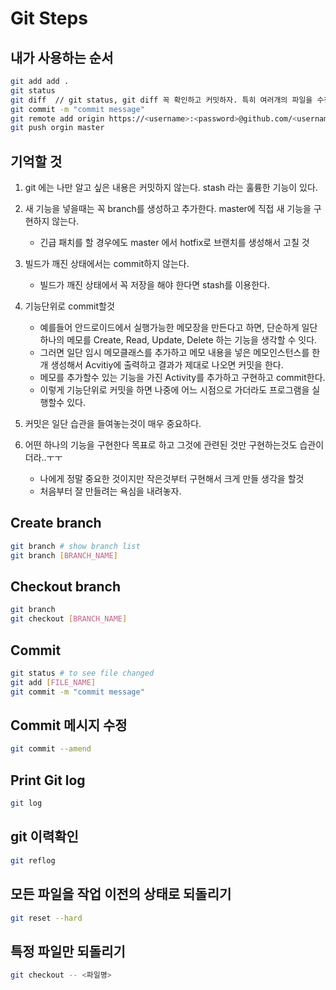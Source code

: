 # Git Steps

## 내가 사용하는 순서

```bash
git add add .
git status
git diff  // git status, git diff 꼭 확인하고 커밋하자. 특히 여러개의 파일을 수정했을경우는 특히.
git commit -m "commit message"
git remote add origin https://<username>:<password>@github.com/<username>/<git_repository_name>.git
git push orgin master
```

## 기억할 것

1. git 에는 나만 알고 싶은 내용은 커밋하지 않는다.  stash 라는 훌륭한 기능이 있다.
1. 새 기능을 넣을때는 꼭 branch를 생성하고 추가한다. master에 직접 새 기능을 구현하지 않는다.
    * 긴급 패치를 할 경우에도 master 에서 hotfix로 브랜치를 생성해서 고칠 것

1. 빌드가 깨진 상태에서는 commit하지 않는다.

    * 빌드가 깨진 상태에서 꼭 저장을 해야 한다면 stash를 이용한다.

1. 기능단위로 commit할것

    * 예를들어 안드로이드에서 실행가능한 메모장을 만든다고 하면, 단순하게 일단 하나의 메모를 Create, Read, Update, Delete 하는 기능을 생각할 수 잇다.
    * 그러면 일단 임시 메모클래스를 추가하고 메모 내용을 넣은 메모인스턴스를 한개 생성해서 Acvitiy에 출력하고 결과가 제대로 나오면 커밋을 한다.
    * 메모를 추가할수 있는 기능을 가진 Activity를 추가하고 구현하고 commit한다.
    * 이렇게 기능단위로 커밋을 하면 나중에 어느 시점으로 가더라도 프로그램을 실행할수 있다.

1. 커밋은 일단 습관을 들여놓는것이 매우 중요하다.

1. 어떤 하나의 기능을 구현한다 목표로 하고 그것에 관련된 것만 구현하는것도 습관이더라..ㅜㅜ

    * 나에게 정말 중요한 것이지만 작은것부터 구현해서 크게 만들 생각을 할것
    * 처음부터 잘 만들려는 욕심을 내려놓자.

## Create branch

```bash
git branch # show branch list
git branch [BRANCH_NAME]
```

## Checkout branch

```bash
git branch
git checkout [BRANCH_NAME]
```

## Commit

```bash
git status # to see file changed
git add [FILE_NAME]
git commit -m "commit message"
```

## Commit 메시지 수정

```bash
git commit --amend
```

## Print Git log

```bash
git log
```

## git 이력확인

```bash
git reflog
```

## 모든 파일을 작업 이전의 상태로 되돌리기

```bash
git reset --hard
```

## 특정 파일만 되돌리기

```bash
git checkout -- <파일명>
```

